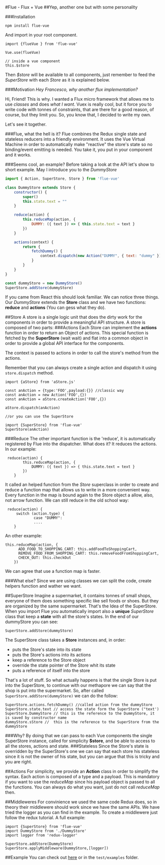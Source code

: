 
#Flue - Flux + Vue
##Yep, another one but with some personality

###Installation

```
npm install flue-vue
```
And import in your root component.

```
import {flueVue } from 'flue-vue'

Vue.use(flueVue)

// inside a vue component
this.$store
```

Then *$store* will be available to all components, just remember to feed the *SuperStore* with each *Store* as it is explained below.


###Motivation
*Hey Francesco, why another flux implementation?*

Hi, Friend! This is why. I wanted a Flux micro framework that allows me to use *classes* and does *what I want*. Vuex is really cool, but it force you to write code with tonnes of constraints, that are there for a good reason, of course, but they limit you. So, you know that, I decided to write my own. 

Let's see it together.

###Flue, what the hell is it?
Flue combines the Redux single state and stateless reducers into a friendly environment. It uses the Vue Virtual Machine in order to automatically make "reactive" the store's state so no binding/event emitting is needed. You take it, you put in your component and it works.

###Seems cool, an example?
Before taking a look at the API let's show to short example. May I introduce you to the *DummyStore*

```javascript
import { Action, SuperStore, Store } from 'flue-vue'

class DummyStore extends Store {
    constructor() {
        super()
        this.state.text = ""
    }

    reduce(action) {
        this.reduceMap(action, {
            DUMMY: ({ text }) => { this.state.text = text }
        })
    }

    actions(context) {
        return {
            fetchDummy() {
                context.dispatch(new Action("DUMMY", { text: "dummy" }))
            }
        }
    }
}

const dummyStore = new DummyStore()
SuperStore.addStore(dummyStore)
```

If you came from React this should look familiar. We can notice three things. Our *DummyStore* extends the **Store** class and we have two functions: **reduce** and **actions** (You can gess what they do).

##Store
A store is a single logic unit that does the dirty work for the components in order to provide a meaningful API structure. A store is composed of two parts:
###Actions
Each Store can implement the **actions** function in order to return an Object of actions. This special function is fetched by the **SuperStore** (wait wait) and flat into a common object in order to provide a global API interface for the components. 

The context is passed to actions in order to call the store's method from the actions.

Remember that you can always create a single action and dispatch it using `store.dispatch` method.

```
import {aStore} from 'aStore.js'

const anAction = {type:'FOO',payload:{}} //classic way
const anAction = new Action('FOO',{})
const anAction = aStore.createAction('FOO',{})

aStore.dispatch(anAction)

//or you can use the SuperStore

import {SuperStore} from 'flue-vue'
SuperStore(anAction)
```


###Reduce
The other important function is the 'reduce', it is automatically registered by Flue into the dispatcher. What does it? It reduces the actions. In our example:

```
 reduce(action) {
        this.reduceMap(action, {
            DUMMY: ({ text }) => { this.state.text = text }
        })
    }
```
It called an helped function from the *Store* superclass in order to create and reduce a function map that allows us to write in a more convenient way. Every function in the map is bound again to the Store object a allow, also, not arrow function. We can still reduce in the old school way:

```
 reduce(action) {
     switch (action.type) {
             case "DUMMY":
             ....
    }
```

An other example:

```
this.reduceMap(action, {
      ADD_FOOD_TO_SHOPPING_CART: this.addFoodToShoppingCart,
      REMOVE_FOOD_FROM_SHOPPING_CART: this.removeFoodFromShoppingCart,
      CHECK_OUT: this.checkOut
    })
```


We can agree that use a function map is faster.

###What else?
Since we are using classes we can split the code, create helpers function and wather we want.

##SuperStore
Imagine a supermarket, it contains tonnes of small shops, everyone of them does something specific like sell foods or shoes. But they are organized by the same supermarket. That's the Idea of the SuperStore. When you import Flue you automatically import also a **unique** *SuperStore* class that keep a **state** with all the store's states. In the end of our dummyStore you can see:

```
SuperStore.addStore(dummyStore)
```
The SuperStore class takes a **Store** instances and, in order:

* puts the Store's state into its state
* puts the Store's actions into its actions
* keep a reference to the Store object 
* override the state pointer of the Store whit its state
* puts a reference of itself into the store

That's a lot of stuff. So what actually happens is that the single Store is put into the SuperStore, to continue with our methapore we can say that the shop is put into the supermarket. So, after called ```SuperStore.addStore(dummyStore)``` we can do the follow:

```
SuperStore.actions.fetchDummy() //called action from the dummyStore
SuperStore.state.text // access the state form the SuperStore ("text')
SuperStore.DummyStore // this is the reference to the DummyStore, it is saved by constructor name
dummyStore.sStore //  this is the reference to the SuperStore from the dummyStore
```
###Why?
By doing that we can pass to each Vue components the single SuperStore instance, called for simplicity **$store**, and be able to access to all the stores, actions and state.
###Stateless
Since the Store's state is overridden by the SuperStore's one we can say that each store his stateless since it is not the owner of his state, but you can argue that this is tricky and you are right.

##Actions
For simplicity, we provide an **Action** class in order to simplify the syntax. Each action is composed of a type and a payload. This is mandatory if you want to use the *reduceMap* since his payload object is passed to all the functions. You can always do what you want, just do not call *reduceMap* then.

##Middleweres
For convinience we used the same code Redux does, so in theory their middlewere should work since we have the same APIs. We have tried the logger as you can find in the example. To create a middlewere just follow the redux tutorial. A full example:

```
import {SuperStore} from 'flue-vue'
import DummyStore from './DummyStore'
import logger from 'redux-logger'

SuperStore.addStore(DummyStore)
SuperStore.applyMiddleware(DummyStore,[logger])
```

##Example
You can check out [here](https://github.com/FrancescoSaverioZuppichini/flueVueExample) or in the ```test/examples``` folder.
